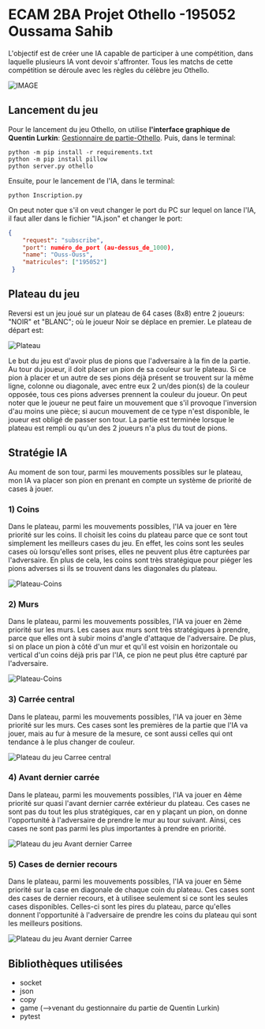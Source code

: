 # **ECAM 2BA Projet Othello -195052 Oussama Sahib**
L'objectif est de créer une IA capable de participer à une compétition, dans laquelle plusieurs IA vont devoir s'affronter.
Tous les matchs de cette compétition se déroule avec les règles du célèbre jeu Othello.

![IMAGE](https://static.fnac-static.com/multimedia/Images/FR/MDM/f9/70/e5/15036665/1505-1/tsp20220319091243/Jeu-de-strategie-Bandai-Othello.jpg)


## **Lancement du jeu**
Pour le lancement du jeu Othello, on utilise **l'interface graphique de Quentin Lurkin**: [Gestionnaire de partie-Othello](https://github.com/qlurkin/PI2CChampionshipRunner.git).
Puis, dans le terminal:
```
python -m pip install -r requirements.txt
python -m pip install pillow
python server.py othello
```
Ensuite, pour le lancement de l'IA, dans le  terminal:
```
python Inscription.py
```

On peut noter que s'il on veut changer le port du PC sur lequel on lance l'IA, il faut aller dans le fichier "IA.json" et changer le port:
```json
{
    "request": "subscribe",
    "port": numéro_de_port (au-dessus_de_1000),
    "name": "Ouss-Ouss",
    "matricules": ["195052"]
 } 
```

## **Plateau du jeu**
Reversi est un jeu joué sur un plateau de 64  cases (8x8) entre 2 joueurs: "NOIR" et "BLANC"; où le joueur Noir se déplace en premier. Le plateau de départ est:

![Plateau](othello.png)


Le but du jeu est d'avoir plus de pions que l'adversaire à la fin de la partie. Au tour du joueur, il doit placer un pion de sa couleur sur le 
plateau. Si ce pion à placer et un autre de ses pions déjà présent se trouvent sur la même ligne, colonne ou diagonale, avec entre eux 2 un/des pion(s) de la couleur 
opposée, tous ces pions adverses prennent la couleur du joueur. On peut noter que le joueur ne peut faire un mouvement que s'il provoque l'inversion d'au moins 
une pièce; si aucun mouvement de ce type n'est disponible, le joueur est obligé de passer son tour. La partie est terminée lorsque le plateau est rempli ou qu'un des 
2 joueurs n'a plus du tout de pions.


## **Stratégie IA** ##
Au moment de son tour, parmi les mouvements possibles sur le plateau, mon IA va placer son pion en prenant en compte un système de priorité de cases à jouer.

### **1) Coins** ###
Dans le plateau, parmi les mouvements possibles, l'IA va jouer en 1ère priorité sur les coins. Il choisit les coins du plateau parce que ce sont tout simplement les meilleurs 
cases du jeu. En effet, les coins sont les seules cases où lorsqu'elles sont prises, elles ne peuvent plus être capturées par l'adversaire. En plus de cela,
les coins sont très stratégique pour piéger les pions adverses si ils se trouvent dans les diagonales du plateau.

![Plateau-Coins](othello_coins.png)

### **2) Murs** ###
Dans le plateau, parmi les mouvements possibles, l'IA va jouer en 2ème priorité sur les murs. Les cases aux murs sont très stratégiques à prendre, parce que elles 
ont à subir moins d'angle d'attaque de l'adversaire. De plus, si on place un pion à côté d'un mur et qu'il est voisin en horizontale ou vertical d'un coins déjà pris
par l'IA, ce pion ne peut plus être capturé par l'adversaire.

![Plateau-Coins](othello_murs.png)


### **3) Carrée central** ###
Dans le plateau, parmi les mouvements possibles, l'IA va jouer en 3ème priorité sur les murs. Ces cases sont les premières de la partie que l'IA va jouer, mais au
fur à mesure de la mesure, ce sont aussi celles qui ont tendance à le plus changer de couleur.

![Plateau du jeu Carree central](othello_carreecentral.png)

### **4) Avant dernier carrée** ###
Dans le plateau, parmi les mouvements possibles, l'IA va jouer en 4ème priorité sur quasi l'avant dernier carrée extérieur du plateau. Ces cases ne sont pas du tout
les plus stratégiques, car en y plaçant un pion, on donne l'opportunité à l'adversaire de prendre le mur au tour suivant. Ainsi, ces cases ne sont pas parmi les plus
importantes à prendre en priorité.

![Plateau du jeu Avant dernier Carree](othello_avantderniercarree.png)

### **5) Cases de dernier recours**
Dans le plateau, parmi les mouvements possibles, l'IA va jouer en 5ème priorité sur la case en diagonale de chaque coin du plateau. Ces cases sont des cases de dernier
recours, et  à utilisee seulement si ce sont les seules cases disponibles. Celles-ci sont les pires du plateau, parce qu'elles donnent l'opportunité
à l'adversaire de prendre les coins du plateau qui sont les meilleurs positions.

![Plateau du jeu Avant dernier Carree](othello_interdit.png)



## **Bibliothèques utilisées** ##
- socket
- json
- copy
- game (-->venant du gestionnaire du partie de Quentin Lurkin)
- pytest
